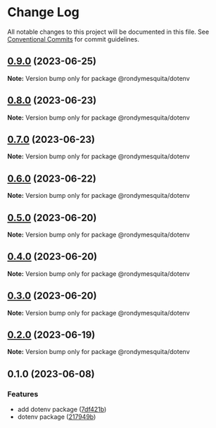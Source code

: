 # Change Log

All notable changes to this project will be documented in this file.
See [Conventional Commits](https://conventionalcommits.org) for commit guidelines.

## [0.9.0](https://github.com/rondymesquita/shell/compare/@rondymesquita/dotenv@0.8.0...@rondymesquita/dotenv@0.9.0) (2023-06-25)

**Note:** Version bump only for package @rondymesquita/dotenv

## [0.8.0](https://github.com/rondymesquita/shell/compare/@rondymesquita/dotenv@0.7.0...@rondymesquita/dotenv@0.8.0) (2023-06-23)

**Note:** Version bump only for package @rondymesquita/dotenv

## [0.7.0](https://github.com/rondymesquita/shell/compare/@rondymesquita/dotenv@0.6.0...@rondymesquita/dotenv@0.7.0) (2023-06-23)

**Note:** Version bump only for package @rondymesquita/dotenv

## [0.6.0](https://github.com/rondymesquita/shell/compare/@rondymesquita/dotenv@0.5.0...@rondymesquita/dotenv@0.6.0) (2023-06-22)

**Note:** Version bump only for package @rondymesquita/dotenv

## [0.5.0](https://github.com/rondymesquita/shell/compare/@rondymesquita/dotenv@0.4.0...@rondymesquita/dotenv@0.5.0) (2023-06-20)

**Note:** Version bump only for package @rondymesquita/dotenv

## [0.4.0](https://github.com/rondymesquita/shell/compare/@rondymesquita/dotenv@0.3.0...@rondymesquita/dotenv@0.4.0) (2023-06-20)

**Note:** Version bump only for package @rondymesquita/dotenv

## [0.3.0](https://github.com/rondymesquita/shell/compare/@rondymesquita/dotenv@0.2.0...@rondymesquita/dotenv@0.3.0) (2023-06-20)

**Note:** Version bump only for package @rondymesquita/dotenv

## [0.2.0](https://github.com/rondymesquita/shell/compare/@rondymesquita/dotenv@0.1.0...@rondymesquita/dotenv@0.2.0) (2023-06-19)

**Note:** Version bump only for package @rondymesquita/dotenv

## 0.1.0 (2023-06-08)

### Features

- add dotenv package ([7df421b](https://github.com/rondymesquita/shell/commit/7df421b0e38392aa586330b572663dabbc96f43a))
- dotenv package ([217949b](https://github.com/rondymesquita/shell/commit/217949b9e8f2c77dacddd6cf7ac0cd8400c6a596))
